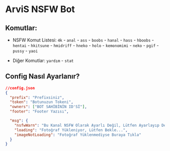 # ArviS NSFW Bot


## Komutlar:

- NSFW Komut Listesi: `4k` - `anal` - `ass` - `boobs` - `hanal` - `hass` - `hboobs` - `hentai` - `hkitsune` - `hmidriff` - `hneko` - `holo` - `kemonomimi` - `neko` - `pgif` - `pussy` - `yaoi`

- Diğer Komutlar: `yardım` - `stat`


## Config Nasıl Ayarlanır?

```json
//config.json
{
  "prefix": "Prefixsiniz",
  "token": "Botunuzun Tokeni",
  "owners": ["BOT SAHİBİNİN ID'Sİ"],
  "footer": "Footer Yazısı",

  "msg": {
    "nsfwWarn": "Bu Kanal NSFW Olarak Ayarlı Değil, Lütfen Ayarlayıp Dene",
    "loading": "Fotoğraf Yükleniyor, Lütfen Bekle...",
    "imageNotLoading": "Fotoğraf Yüklenmediyse Buraya Tıkla"
  }
}
```
